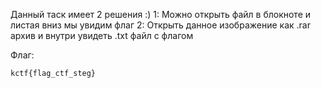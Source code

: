 Данный таск имеет 2 решения :)
1: Можно открыть файл в блокноте и листая вниз мы увидим флаг
2: Открыть данное изображение как .rar архив и внутри увидеть .txt файл с флагом

Флаг:
```
kctf{flag_ctf_steg}
```
